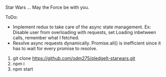 Star Wars ... May the Force be with you.

ToDo:

- Implement redux to take care of the async state management. Ex: Disable user from overloading with requests, set Loading inbetween calls, remember what I fetched.
- Resolve async requests dynamically. Promise.all() is inefficient since it has to wait for every promise to resolve.

1. git clone https://github.com/odm275/pledgelt-starwars.git
2. npm i
3. npm start
